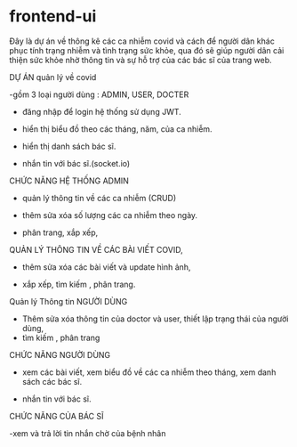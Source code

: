 # frontend-ui

Đây là dự án về thông kê các ca nhiễm covid và cách để người dân khác phục tính trạng nhiễm và tình trạng sức khỏe, qua đó sẽ giúp người dân cải thiện sức khỏe nhờ thông tin và sự hỗ trợ của các bác sĩ của trang web.

DỰ ÁN quản lý về covid

-gồm 3 loại người dùng : ADMIN, USER, DOCTER

- đăng nhập để login hệ thống sử dụng JWT.

- hiển thị biểu đồ theo các tháng, năm, của ca nhiễm.
  
- hiển thị danh sách bác sĩ.

- nhắn tin với bác sĩ.(socket.io)

CHỨC NĂNG HỆ THỐNG ADMIN

- quản lý thông tin về các ca nhiễm (CRUD)

- thêm sửa xóa số lượng các ca nhiễm theo ngày.

- phân trang, xắp xếp,

QUẢN LÝ THÔNG TIN VỀ CÁC BÀI VIẾT COVID,

- thêm sửa xóa các bài viết và update hình ảnh,

- xắp xếp, tìm kiếm , phân trang.

Quản lý Thông tin NGƯỜI DÙNG

- Thêm sửa xóa thông tin của doctor và user, thiết lập trạng thái của người dùng,
- tìm kiếm , phân trang

CHỨC NĂNG NGƯỜI DÙNG

- xem các bài viết, xem biểu đồ về các ca nhiễm theo tháng, xem danh sách các bác sĩ.

- nhắn tin với bác sĩ.

CHỨC NĂNG CỦA BÁC SĨ

-xem và trả lời tin nhắn chờ của bệnh nhân
